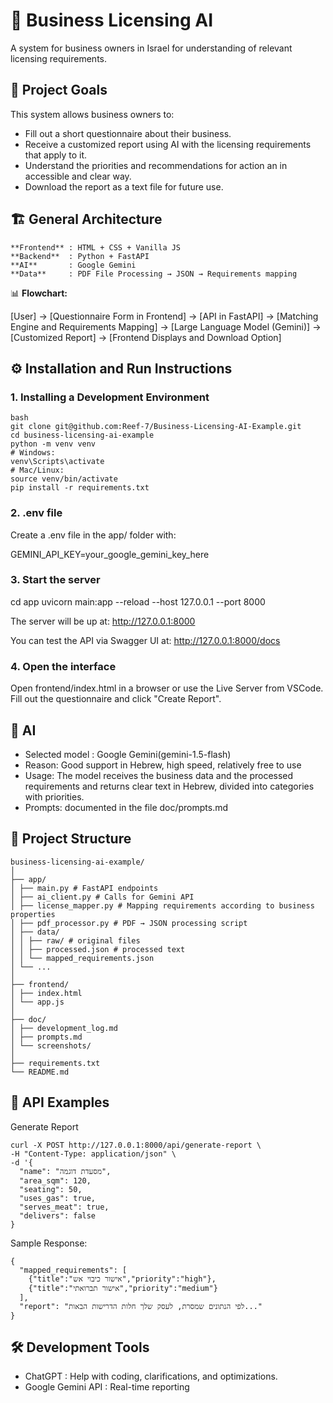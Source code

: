 # 🏪 Business Licensing AI  
A system for business owners in Israel for understanding of relevant licensing requirements.

## 📌 Project Goals
This system allows business owners to:
- Fill out a short questionnaire about their business.
- Receive a customized report using AI with the licensing requirements that apply to it.
- Understand the priorities and recommendations for action an in accessible and clear way.
- Download the report as a text file for future use.


## 🏗 General Architecture
```
**Frontend** : HTML + CSS + Vanilla JS
**Backend**  : Python + FastAPI 
**AI**       : Google Gemini 
**Data**     : PDF File Processing → JSON → Requirements mapping
```

📊 **Flowchart:**

[User] → [Questionnaire Form in Frontend] → [API in FastAPI] → [Matching Engine and Requirements Mapping]
→ [Large Language Model (Gemini)] → [Customized Report] → [Frontend Displays and Download Option]

## ⚙️ Installation and Run Instructions

### 1. Installing a Development Environment
```
bash
git clone git@github.com:Reef-7/Business-Licensing-AI-Example.git
cd business-licensing-ai-example
python -m venv venv
# Windows:
venv\Scripts\activate
# Mac/Linux:
source venv/bin/activate
pip install -r requirements.txt
```
### 2. .env file

Create a .env file in the app/ folder with:

GEMINI_API_KEY=your_google_gemini_key_here

### 3. Start the server
cd app
uvicorn main:app --reload --host 127.0.0.1 --port 8000

The server will be up at:
http://127.0.0.1:8000

You can test the API via Swagger UI at:
http://127.0.0.1:8000/docs

### 4. Open the interface

Open frontend/index.html in a browser or use the Live Server from VSCode.
Fill out the questionnaire and click "Create Report".


## 🧠 AI 
- Selected model : Google Gemini(gemini-1.5-flash)
- Reason: Good support in Hebrew, high speed, relatively free to use
- Usage: The model receives the business data and the processed requirements and returns clear text in Hebrew, divided into categories with priorities.
- Prompts: documented in the file doc/prompts.md

  
## 📂 Project Structure 
```
business-licensing-ai-example/
│
├── app/
│ ├── main.py # FastAPI endpoints
│ ├── ai_client.py # Calls for Gemini API
│ ├── license_mapper.py # Mapping requirements according to business properties
│ ├── pdf_processor.py # PDF → JSON processing script
│ ├── data/
│ │ ├── raw/ # original files
│ │ ├── processed.json # processed text
│ │ └── mapped_requirements.json
│ └── ...
│
├── frontend/
│ ├── index.html
│ └── app.js
│
├── doc/
│ ├── development_log.md
│ ├── prompts.md
│ └── screenshots/
│
├── requirements.txt
└── README.md
```

## 🧪 API Examples

Generate Report
```
curl -X POST http://127.0.0.1:8000/api/generate-report \
-H "Content-Type: application/json" \
-d '{
  "name": "מסעדת דוגמה",
  "area_sqm": 120,
  "seating": 50,
  "uses_gas": true,
  "serves_meat": true,
  "delivers": false
}
```
Sample Response:

```
{
  "mapped_requirements": [
    {"title":"אישור כיבוי אש","priority":"high"},
    {"title":"אישור תברואתי","priority":"medium"}
  ],
  "report": "לפי הנתונים שמסרת, לעסק שלך חלות הדרישות הבאות..."
}
```
## 🛠 Development Tools
- ChatGPT : Help with coding, clarifications, and optimizations.
- Google Gemini API : Real-time reporting 
